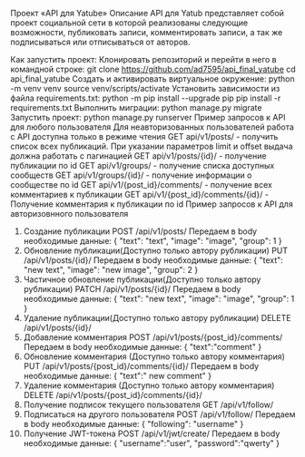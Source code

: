 Проект «API для Yatube»
Описание
API для Yatub представляет собой проект социальной сети в которой реализованы следующие возможности, публиковать записи, комментировать записи, а так же подписываться или отписываться от авторов.

Как запустить проект:
Клонировать репозиторий и перейти в него в командной строке:
git clone https://github.com/ad7595/api_final_yatube
cd api_final_yatube
Cоздать и активировать виртуальное окружение:
python -m venv venv
source venv/scripts/activate
Установить зависимости из файла requirements.txt:
python -m pip install --upgrade pip
pip install -r requirements.txt
Выполнить миграции:
python manage.py migrate
Запустить проект:
python manage.py runserver
Пример запросов к API для любого пользователя
Для неавторизованных пользователей работа с API доступна только в режиме чтения
GET api/v1/posts/ - получить список всех публикаций.
При указании параметров limit и offset выдача должна работать с пагинацией
GET api/v1/posts/{id}/ - получение публикации по id
GET api/v1/groups/ - получение списка доступных сообществ
GET api/v1/groups/{id}/ - получение информации о сообществе по id
GET api/v1/{post_id}/comments/ - получение всех комментариев к публикации
GET api/v1/{post_id}/comments/{id}/ - Получение комментария к публикации по id
Пример запросов к API для авторизовнного пользователя
1. Создание публикации
POST /api/v1/posts/
Передаем в body необходимые данные:
{
"text": "text",
"image": "image",
"group": 1
}
2. Обновление публикации(Доступно только автору рубликации)
PUT /api/v1/posts/{id}/
Передаем в body необходимые данные:
{
"text": "new text",
"image": "new image",
"group": 2
}
3. Частичное обновление публикации(Доступно только автору рубликации)
PATCH /api/v1/posts/{id}/
Передаем в body необходимые данные:
{
"text": "new text",
"image": "image",
"group": 1
}
4. Удаление публикации(Доступно только автору рубликации)
DELETE /api/v1/posts/{id}/
5. Добавление комментария
POST /api/v1/posts/{post_id}/comments/
Передаем в body необходимые данные:
{
"text":"comment"
}
6. Обновление комментария (Доступно только автору комментария)
PUT /api/v1/posts/{post_id}/comments/{id}/
Передаем в body необходимые данные:
{
"text":" new comment"
}
7. Удаление комментария (Доступно только автору комментария)
DELETE /api/v1/posts/{post_id}/comments/{id}/
8. Получение подписок текущего пользователя
GET /api/v1/follow/
9. Подписаться на другого пользователя
POST /api/v1/follow/
Передаем в body необходимые данные:
{
"following": "username"
}
10. Получение JWT-токена
POST /api/v1/jwt/create/
Передаем в body необходимые данные:
{
"username":"user",
"password":"qwerty"
}
